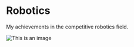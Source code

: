 # Robotics
My achievements in the competitive robotics field.

![This is an image](https://myoctocat.com/assets/images/base-octocat.svg)
